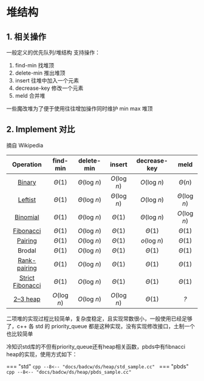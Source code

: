 # 堆结构


## 1. 相关操作

一般定义的优先队列/堆结构 支持操作：

1. find-min 找堆顶
2. delete-min 推出堆顶
3. insert 往堆中加入一个元素
4. decrease-key 修改一个元素
5. meld 合并堆

一些魔改堆为了便于使用往往增加操作同时维护 min max 堆顶

 

## 2. Implement 对比

摘自 Wikipedia

|                          Operation                           |   find-min   |  delete-min  |    insert    | decrease-key |     meld     |
| :----------------------------------------------------------: | :----------: | :----------: | :----------: | :----------: | :----------: |
|     [Binary](https://en.wikipedia.org/wiki/Binary_heap)      |    *Θ*(1)    | *Θ*(log *n*) | *O*(log *n*) | *O*(log *n*) |   *Θ*(*n*)   |
|    [Leftist](https://en.wikipedia.org/wiki/Leftist_tree)     |    *Θ*(1)    | *Θ*(log *n*) | *Θ*(log *n*) | *O*(log *n*) | *Θ*(log *n*) |
|   [Binomial](https://en.wikipedia.org/wiki/Binomial_heap)    |    *Θ*(1)    | *Θ*(log *n*) |    *Θ*(1)    | *Θ*(log *n*) | *O*(log *n*) |
|  [Fibonacci](https://en.wikipedia.org/wiki/Fibonacci_heap)   |    *Θ*(1)    | *O*(log *n*) |    *Θ*(1)    |    *Θ*(1)    |    *Θ*(1)    |
|    [Pairing](https://en.wikipedia.org/wiki/Pairing_heap)     |    *Θ*(1)    | *O*(log *n*) |    *Θ*(1)    | *o*(log *n*) |    *Θ*(1)    |
|                            Brodal                            |    *Θ*(1)    | *O*(log *n*) |    *Θ*(1)    |    *Θ*(1)    |    *Θ*(1)    |
| [Rank-pairing](https://en.wikipedia.org/w/index.php?title=Rank-pairing_heap&action=edit&redlink=1) |    *Θ*(1)    | *O*(log *n*) |    *Θ*(1)    |    *Θ*(1)    |    *Θ*(1)    |
| [Strict Fibonacci](https://en.wikipedia.org/wiki/Fibonacci_heap) |    *Θ*(1)    | *O*(log *n*) |    *Θ*(1)    |    *Θ*(1)    |    *Θ*(1)    |
|      [2–3 heap](https://en.wikipedia.org/wiki/2–3_heap)      | *O*(log *n*) | *O*(log *n*) | *O*(log *n*) |    *Θ*(1)    |     *?*      |

二项堆的实现过程比较简单，复杂度稳定，且实现常数很小，一般使用已经足够了，c++ 各 std 的 priority_queue 都是这种实现，没有实现修改接口，土制一个也比较简单

冷知识std库的不但有priority_queue还有heap相关函数，pbds中有fibnacci heap的实现，使用方式如下：


=== "std"
     ```cpp
     --8<-- "docs/badcw/ds/heap/std_sample.cc"
     ```
=== "pbds"
     ```cpp
     --8<-- "docs/badcw/ds/heap/pbds_sample.cc"
     ```




